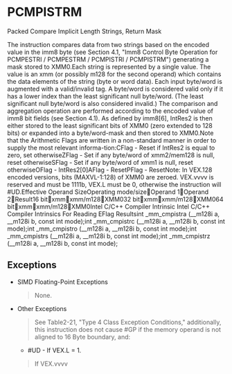 # PCMPISTRM

Packed Compare Implicit Length Strings, Return Mask

The instruction compares data from two strings based on the encoded value in the imm8 byte (see Section 4.1, "Imm8 Control Byte Operation for PCMPESTRI / PCMPESTRM / PCMPISTRI / PCMPISTRM") generating a mask stored to XMM0.Each string is represented by a single value.
The value is an xmm (or possibly m128 for the second operand) which contains the data elements of the string (byte or word data).
Each input byte/word is augmented with a valid/invalid tag.
A byte/word is considered valid only if it has a lower index than the least significant null byte/word.
(The least significant null byte/word is also considered invalid.) The comparison and aggregation operation are performed according to the encoded value of imm8 bit fields (see Section 4.1).
As defined by imm8[6], IntRes2 is then either stored to the least significant bits of XMM0 (zero extended to 128 bits) or expanded into a byte/word-mask and then stored to XMM0.Note that the Arithmetic Flags are written in a non-standard manner in order to supply the most relevant informa-tion:CFlag - Reset if IntRes2 is equal to zero, set otherwiseZFlag - Set if any byte/word of xmm2/mem128 is null, reset otherwiseSFlag - Set if any byte/word of xmm1 is null, reset otherwiseOFlag - IntRes2[0]AFlag - ResetPFlag - ResetNote: In VEX.128 encoded versions, bits (MAXVL-1:128) of XMM0 are zeroed.
VEX.vvvv is reserved and must be 1111b, VEX.L must be 0, otherwise the instruction will #UD.Effective Operand SizeOperating mode/sizeOperand 1Operand 2Result16 bitxmmxmm/m128XMM032 bitxmmxmm/m128XMM064 bitxmmxmm/m128XMM0Intel C/C++ Compiler Intrinsic Intel C/C++ Compiler Intrinsics For Reading EFlag Resultsint _mm_cmpistra (__m128i a, __m128i b, const int mode);int _mm_cmpistrc (__m128i a, __m128i b, const int mode);int _mm_cmpistro (__m128i a, __m128i b, const int mode);int _mm_cmpistrs (__m128i a, __m128i b, const int mode);int _mm_cmpistrz (__m128i a, __m128i b, const int mode);

## Exceptions

- SIMD Floating-Point Exceptions
  > None.
- Other Exceptions
  > See Table2-21, "Type 4 Class Exception Conditions," additionally, this instruction does not cause #GP if the 
  > memory operand is not aligned to 16 Byte boundary, and:
  - #UD - If VEX.L = 1.
  > If VEX.vvvv 

